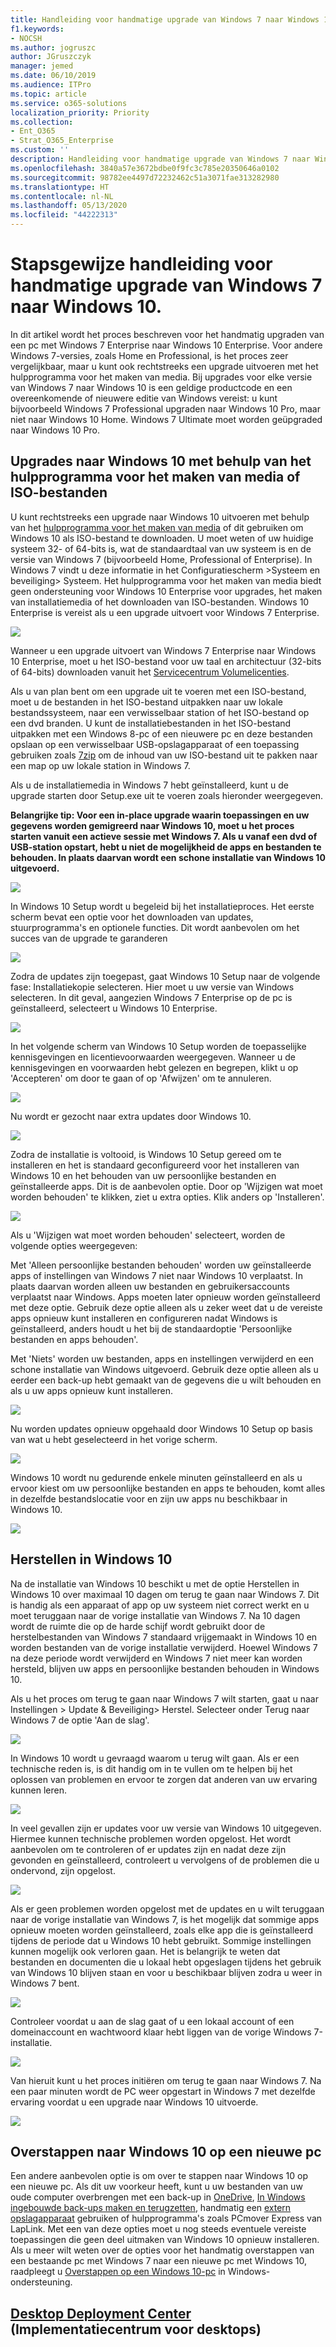```yaml
---
title: Handleiding voor handmatige upgrade van Windows 7 naar Windows 10
f1.keywords:
- NOCSH
ms.author: jogruszc
author: JGruszczyk
manager: jemed
ms.date: 06/10/2019
ms.audience: ITPro
ms.topic: article
ms.service: o365-solutions
localization_priority: Priority
ms.collection:
- Ent_O365
- Strat_O365_Enterprise
ms.custom: ''
description: Handleiding voor handmatige upgrade van Windows 7 naar Windows 10.
ms.openlocfilehash: 3840a57e3672bdbe0f9fc3c785e20350646a0102
ms.sourcegitcommit: 98782ee4497d72232462c51a3071fae313282980
ms.translationtype: HT
ms.contentlocale: nl-NL
ms.lasthandoff: 05/13/2020
ms.locfileid: "44222313"
---
```

# <a name="windows-7-to-windows-10-manual-upgrade-step-by-step-guide"></a>Stapsgewijze handleiding voor handmatige upgrade van Windows 7 naar Windows 10.

In dit artikel wordt het proces beschreven voor het handmatig upgraden van een pc met Windows 7 Enterprise naar Windows 10 Enterprise. Voor andere Windows 7-versies, zoals Home en Professional, is het proces zeer vergelijkbaar, maar u kunt ook rechtstreeks een upgrade uitvoeren met het hulpprogramma voor het maken van media. Bij upgrades voor elke versie van Windows 7 naar Windows 10 is een geldige productcode en een overeenkomende of nieuwere editie van Windows vereist: u kunt bijvoorbeeld Windows 7 Professional upgraden naar Windows 10 Pro, maar niet naar Windows 10 Home. Windows 7 Ultimate moet worden geüpgraded naar Windows 10 Pro.

## <a name="windows-10-upgrades-using-the-media-creation-tool-or-iso-files"></a>Upgrades naar Windows 10 met behulp van het hulpprogramma voor het maken van media of ISO-bestanden

U kunt rechtstreeks een upgrade naar Windows 10 uitvoeren met behulp van het [hulpprogramma voor het maken van media](https://www.microsoft.com/software-download/windows10ISO) of dit gebruiken om Windows 10 als ISO-bestand te downloaden. U moet weten of uw huidige systeem 32- of 64-bits is, wat de standaardtaal van uw systeem is en de versie van Windows 7 (bijvoorbeeld Home, Professional of Enterprise). In Windows 7 vindt u deze informatie in het Configuratiescherm \>Systeem en beveiliging\> Systeem. Het hulpprogramma voor het maken van media biedt geen ondersteuning voor Windows 10 Enterprise voor upgrades, het maken van installatiemedia of het downloaden van ISO-bestanden. Windows 10 Enterprise is vereist als u een upgrade uitvoert voor Windows 7 Enterprise.

![](../media/windows-7-to-windows-10-upgrade-manual-media/windows-7-to-windows-10-upgrade-manual-media-1.png)

Wanneer u een upgrade uitvoert van Windows 7 Enterprise naar Windows 10 Enterprise, moet u het ISO-bestand voor uw taal en architectuur (32-bits of 64-bits) downloaden vanuit het [Servicecentrum Volumelicenties](https://www.microsoft.com/licensing/servicecenter/default.aspx).

Als u van plan bent om een upgrade uit te voeren met een ISO-bestand, moet u de bestanden in het ISO-bestand uitpakken naar uw lokale bestandssysteem, naar een verwisselbaar station of het ISO-bestand op een dvd branden. U kunt de installatiebestanden in het ISO-bestand uitpakken met een Windows 8-pc of een nieuwere pc en deze bestanden opslaan op een verwisselbaar USB-opslagapparaat of een toepassing gebruiken zoals [7zip](https://www.7-zip.org/) om de inhoud van uw ISO-bestand uit te pakken naar een map op uw lokale station in Windows 7.

Als u de installatiemedia in Windows 7 hebt geïnstalleerd, kunt u de upgrade starten door Setup.exe uit te voeren zoals hieronder weergegeven.

**Belangrijke tip: Voor een in-place upgrade waarin toepassingen en uw gegevens worden gemigreerd naar Windows 10, moet u het proces starten vanuit een actieve sessie met Windows 7. Als u vanaf een dvd of USB-station opstart, hebt u niet de mogelijkheid de apps en bestanden te behouden. In plaats daarvan wordt een schone installatie van Windows 10 uitgevoerd.**

![](../media/windows-7-to-windows-10-upgrade-manual-media/windows-7-to-windows-10-upgrade-manual-media-2.png)

In Windows 10 Setup wordt u begeleid bij het installatieproces. Het eerste scherm bevat een optie voor het downloaden van updates, stuurprogramma's en optionele functies. Dit wordt aanbevolen om het succes van de upgrade te garanderen

![](../media/windows-7-to-windows-10-upgrade-manual-media/windows-7-to-windows-10-upgrade-manual-media-3.png)

Zodra de updates zijn toegepast, gaat Windows 10 Setup naar de volgende fase: Installatiekopie selecteren. Hier moet u uw versie van Windows selecteren. In dit geval, aangezien Windows 7 Enterprise op de pc is geïnstalleerd, selecteert u Windows 10 Enterprise.

![](../media/windows-7-to-windows-10-upgrade-manual-media/windows-7-to-windows-10-upgrade-manual-media-4.png)

In het volgende scherm van Windows 10 Setup worden de toepasselijke kennisgevingen en licentievoorwaarden weergegeven. Wanneer u de kennisgevingen en voorwaarden hebt gelezen en begrepen, klikt u op 'Accepteren' om door te gaan of op 'Afwijzen' om te annuleren.

![](../media/windows-7-to-windows-10-upgrade-manual-media/windows-7-to-windows-10-upgrade-manual-media-5.png)

Nu wordt er gezocht naar extra updates door Windows 10.

![](../media/windows-7-to-windows-10-upgrade-manual-media/windows-7-to-windows-10-upgrade-manual-media-6.png)

Zodra de installatie is voltooid, is Windows 10 Setup gereed om te installeren en het is standaard geconfigureerd voor het installeren van Windows 10 en het behouden van uw persoonlijke bestanden en geïnstalleerde apps. Dit is de aanbevolen optie. Door op 'Wijzigen wat moet worden behouden' te klikken, ziet u extra opties. Klik anders op 'Installeren'.

![](../media/windows-7-to-windows-10-upgrade-manual-media/windows-7-to-windows-10-upgrade-manual-media-7.png)

Als u 'Wijzigen wat moet worden behouden' selecteert, worden de volgende opties weergegeven:

Met 'Alleen persoonlijke bestanden behouden' worden uw geïnstalleerde apps of instellingen van Windows 7 niet naar Windows 10 verplaatst. In plaats daarvan worden alleen uw bestanden en gebruikersaccounts verplaatst naar Windows. Apps moeten later opnieuw worden geïnstalleerd met deze optie. Gebruik deze optie alleen als u zeker weet dat u de vereiste apps opnieuw kunt installeren en configureren nadat Windows is geïnstalleerd, anders houdt u het bij de standaardoptie 'Persoonlijke bestanden en apps behouden'.

Met 'Niets' worden uw bestanden, apps en instellingen verwijderd en een schone installatie van Windows uitgevoerd. Gebruik deze optie alleen als u eerder een back-up hebt gemaakt van de gegevens die u wilt behouden en als u uw apps opnieuw kunt installeren.

![](../media/windows-7-to-windows-10-upgrade-manual-media/windows-7-to-windows-10-upgrade-manual-media-8.png)

Nu worden updates opnieuw opgehaald door Windows 10 Setup op basis van wat u hebt geselecteerd in het vorige scherm.

![](../media/windows-7-to-windows-10-upgrade-manual-media/windows-7-to-windows-10-upgrade-manual-media-9.png)

Windows 10 wordt nu gedurende enkele minuten geïnstalleerd en als u ervoor kiest om uw persoonlijke bestanden en apps te behouden, komt alles in dezelfde bestandslocatie voor en zijn uw apps nu beschikbaar in Windows 10.

![](../media/windows-7-to-windows-10-upgrade-manual-media/windows-7-to-windows-10-upgrade-manual-media-10.png)

## 

## <a name="recovery-in-windows-10"></a>Herstellen in Windows 10

Na de installatie van Windows 10 beschikt u met de optie Herstellen in Windows 10 over maximaal 10 dagen om terug te gaan naar Windows 7. Dit is handig als een apparaat of app op uw systeem niet correct werkt en u moet teruggaan naar de vorige installatie van Windows 7. Na 10 dagen wordt de ruimte die op de harde schijf wordt gebruikt door de herstelbestanden van Windows 7 standaard vrijgemaakt in Windows 10 en worden bestanden van de vorige installatie verwijderd. Hoewel Windows 7 na deze periode wordt verwijderd en Windows 7 niet meer kan worden hersteld, blijven uw apps en persoonlijke bestanden behouden in Windows 10.

Als u het proces om terug te gaan naar Windows 7 wilt starten, gaat u naar Instellingen \> Update & Beveiliging\> Herstel. Selecteer onder Terug naar Windows 7 de optie 'Aan de slag'.

![](../media/windows-7-to-windows-10-upgrade-manual-media/windows-7-to-windows-10-upgrade-manual-media-11.png)

In Windows 10 wordt u gevraagd waarom u terug wilt gaan. Als er een technische reden is, is dit handig om in te vullen om te helpen bij het oplossen van problemen en ervoor te zorgen dat anderen van uw ervaring kunnen leren.

![](../media/windows-7-to-windows-10-upgrade-manual-media/windows-7-to-windows-10-upgrade-manual-media-12.png)

In veel gevallen zijn er updates voor uw versie van Windows 10 uitgegeven. Hiermee kunnen technische problemen worden opgelost. Het wordt aanbevolen om te controleren of er updates zijn en nadat deze zijn gevonden en geïnstalleerd, controleert u vervolgens of de problemen die u ondervond, zijn opgelost.

![](../media/windows-7-to-windows-10-upgrade-manual-media/windows-7-to-windows-10-upgrade-manual-media-13.png)

Als er geen problemen worden opgelost met de updates en u wilt teruggaan naar de vorige installatie van Windows 7, is het mogelijk dat sommige apps opnieuw moeten worden geïnstalleerd, zoals elke app die is geïnstalleerd tijdens de periode dat u Windows 10 hebt gebruikt. Sommige instellingen kunnen mogelijk ook verloren gaan. Het is belangrijk te weten dat bestanden en documenten die u lokaal hebt opgeslagen tijdens het gebruik van Windows 10 blijven staan en voor u beschikbaar blijven zodra u weer in Windows 7 bent. 

![](../media/windows-7-to-windows-10-upgrade-manual-media/windows-7-to-windows-10-upgrade-manual-media-14.png)

Controleer voordat u aan de slag gaat of u een lokaal account of een domeinaccount en wachtwoord klaar hebt liggen van de vorige Windows 7-installatie.

![](../media/windows-7-to-windows-10-upgrade-manual-media/windows-7-to-windows-10-upgrade-manual-media-15.png)

Van hieruit kunt u het proces initiëren om terug te gaan naar Windows 7. Na een paar minuten wordt de PC weer opgestart in Windows 7 met dezelfde ervaring voordat u een upgrade naar Windows 10 uitvoerde.

![](../media/windows-7-to-windows-10-upgrade-manual-media/windows-7-to-windows-10-upgrade-manual-media-16.png)

## <a name="moving-to-windows-10-on-a-new-pc"></a>Overstappen naar Windows 10 op een nieuwe pc

Een andere aanbevolen optie is om over te stappen naar Windows 10 op een nieuwe pc. Als dit uw voorkeur heeft, kunt u uw bestanden van uw oude computer overbrengen met een back-up in [OneDrive](https://support.office.com/article/b5e918be-0fd4-4095-98da-bceed57f8e0c?ocid=MoveToWindows10), [In Windows ingebouwde back-ups maken en terugzetten](https://support.microsoft.com/help/4469209?ocid=MoveToWindows10), handmatig een [extern opslagapparaat](https://support.microsoft.com/help/4465814/windows-7-move-files-off-pc-with-an-external-storage-device?ocid=MoveToWindows10) gebruiken of hulpprogramma's zoals PCmover Express van LapLink. Met een van deze opties moet u nog steeds eventuele vereiste toepassingen die geen deel uitmaken van Windows 10 opnieuw installeren. Als u meer wilt weten over de opties voor het handmatig overstappen van een bestaande pc met Windows 7 naar een nieuwe pc met Windows 10, raadpleegt u [Overstappen op een Windows 10-pc](https://support.microsoft.com/help/4229823?ocid=MoveToWindows10) in Windows-ondersteuning.

## <a name="desktop-deployment-center"></a>[Desktop Deployment Center](https://aka.ms/howtoshift) (Implementatiecentrum voor desktops)

